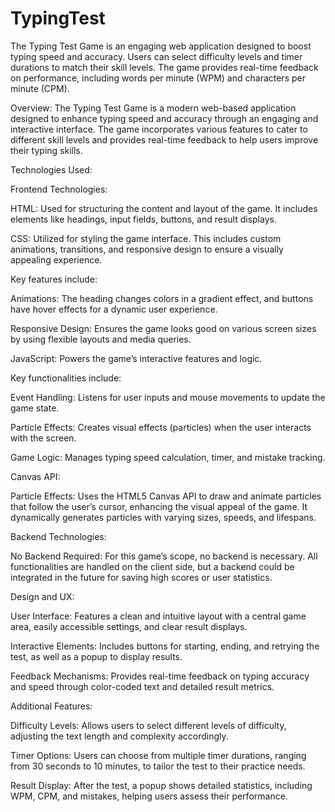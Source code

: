 # TypingTest
The Typing Test Game is an engaging web application designed to boost typing speed and accuracy. Users can select difficulty levels and timer durations to match their skill levels. The game provides real-time feedback on performance, including words per minute (WPM) and characters per minute (CPM).

Overview:
The Typing Test Game is a modern web-based application designed to enhance typing speed and accuracy through an engaging and interactive interface. The game incorporates various features to cater to different skill levels and provides real-time feedback to help users improve their typing skills.

Technologies Used:

Frontend Technologies:

HTML: Used for structuring the content and layout of the game. It includes elements like headings, input fields, buttons, and result displays.

CSS: Utilized for styling the game interface. This includes custom animations, transitions, and responsive design to ensure a visually appealing experience. 

Key features include:

Animations: The heading changes colors in a gradient effect, and buttons have hover effects for a dynamic user experience.

Responsive Design: Ensures the game looks good on various screen sizes by using flexible layouts and media queries.

JavaScript: Powers the game’s interactive features and logic. 

Key functionalities include:

Event Handling: Listens for user inputs and mouse movements to update the game state.

Particle Effects: Creates visual effects (particles) when the user interacts with the screen.

Game Logic: Manages typing speed calculation, timer, and mistake tracking.

Canvas API:

Particle Effects: Uses the HTML5 Canvas API to draw and animate particles that follow the user’s cursor, enhancing the visual appeal of the game. It dynamically generates particles with varying sizes, speeds, and lifespans.

Backend Technologies:

No Backend Required: For this game’s scope, no backend is necessary. All functionalities are handled on the client side, but a backend could be integrated in the future for saving high scores or user statistics.

Design and UX:

User Interface: Features a clean and intuitive layout with a central game area, easily accessible settings, and clear result displays.

Interactive Elements: Includes buttons for starting, ending, and retrying the test, as well as a popup to display results.

Feedback Mechanisms: Provides real-time feedback on typing accuracy and speed through color-coded text and detailed result metrics.

Additional Features:

Difficulty Levels: Allows users to select different levels of difficulty, adjusting the text length and complexity accordingly.

Timer Options: Users can choose from multiple timer durations, ranging from 30 seconds to 10 minutes, to tailor the test to their practice needs.

Result Display: After the test, a popup shows detailed statistics, including WPM, CPM, and mistakes, helping users assess their performance.
